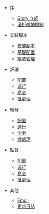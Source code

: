 - 序
  - [Glory 介紹](/zh-hk/start/introduce)
  - [淺析微博機制](/zh-hk/start/weibo)

- 安裝腳本

  - [安裝腳本](/zh-hk/script/install)
  - [基礎配置](/zh-hk/script/setting)
  - [賬號管理](/zh-hk/script/account)

- 評論

  - [配置](/zh-hk/comment/setting)
  - [運行](/zh-hk/comment/execute)
  - [命令](/zh-hk/comment/command)
  - [批處理](/zh-hk/comment/batch)

- 轉發

  - [配置](/zh-hk/forward/setting)
  - [運行](/zh-hk/forward/execute)
  - [命令](/zh-hk/forward/command)
  - [批處理](/zh-hk/forward/batch)

- 點贊

  - [配置](/zh-hk/like/setting)
  - [運行](/zh-hk/like/execute)
  - [命令](/zh-hk/like/command)
  - [批處理](/zh-hk/like/batch)

- 其他

  - [Emoji](/zh-hk/other/emoji)
  - [更新日誌](/zh-hk/other/update)